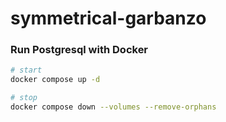 # symmetrical-garbanzo

### Run Postgresql with Docker

```bash
# start
docker compose up -d

# stop
docker compose down --volumes --remove-orphans
```
